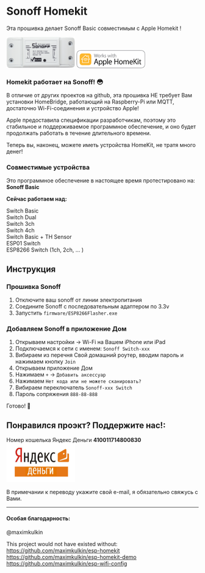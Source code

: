 # Sonoff Homekit

Эта прошивка делает Sonoff Basic совместимым с Apple Homekit !

<img src="https://github.com/Batyushin/Sonoff-HomeKit/blob/master/pic/sonoffonly.png" alt="Sonoff" width="180"/>
<img src="https://github.com/Batyushin/Sonoff-HomeKit/blob/master/pic/homekit.png" alt="Works with Apple Homekit" width="180"/>

### Homekit работает на Sonoff! 😳

В отличие от других проектов на github, эта прошивка НЕ требует Вам установки HomeBridge, работающий на Raspberry-Pi или MQTT, достаточно Wi-Fi-соединения и устройство Apple!

Apple предоставила спецификации разработчикам, поэтому это стабильное и поддерживаемое программное обеспечение, и оно будет продолжать работать в течение длительного времени.

Теперь вы, наконец, можете иметь устройства HomeKit, не тратя много денег!

### Совместимые устройства
Это программное обеспечение в настоящее время протестировано на: <b>Sonoff Basic</b>

<b>Сейчас работаем над:</b>

Switch Basic<br>
Switch Dual<br>
Switch 3ch<br>
Switch 4ch<br>
Switch Basic + TH Sensor<br>
ESP01 Switch<br>
ESP8266 Switch (1ch, 2ch, ... )


## Инструкция

### Прошивка Sonoff
 1) Отключите ваш sonoff от линии электропитания
 2) Соедините Sonoff с последовательным адаптером по 3.3v
 3) Запустить `firmware/ESP8266Flasher.exe`

### Добавляем Sonoff в приложение Дом
 1) Открываем настройки -> Wi-Fi на Вашем iPhone или iPad  
 2) Подключаемся к сети с именем: `Sonoff Switch-xxx`
 3) Вибираем из перечня Свой домашний роутер, вводим пароль и нажимаем кнопку `Join`
 4) Открываем приложение Дом
 5) Нажимаем `+` -> `Добавить аксессуар`
 6) Нажимаем  `Нет кода или не можете сканировать?`
 7) Вибираем переключатель `Sonoff-xxx Switch` 
 8) Пароль сопряжения `888-88-888`

Готово! 🎉 

## Понравился проэкт? Поддержите нас!:

Номер кошелька Яндекс Деньги <b>410011714800830</b>
<img src="https://github.com/Batyushin/Sonoff-HomeKit/blob/master/pic/donate.jpg" alt="Sonoff" width="180"/>

В примечании к переводу укажите свой e-mail, я обязательно свяжусь с Вами.



---

#### Особая благодарность:
@maximkulkin

This project would not have existed without:<br>
https://github.com/maximkulkin/esp-homekit<br>
https://github.com/maximkulkin/esp-homekit-demo<br>
https://github.com/maximkulkin/esp-wifi-config

